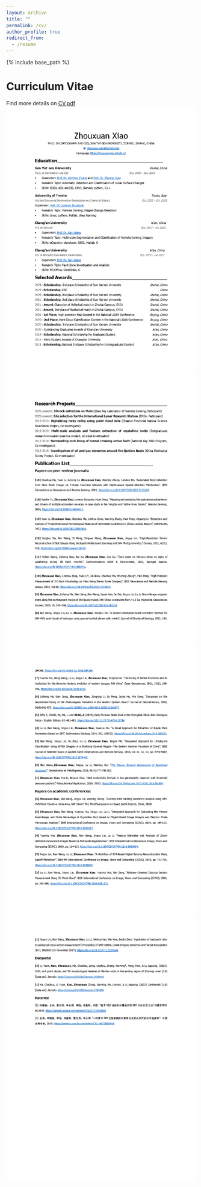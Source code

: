 ```yaml
---
layout: archive
title: ""
permalink: /cv/
author_profile: true
redirect_from:
  - /resume
---
```


{% include base_path %}

Curriculum Vitae
======

Find more details on [CV.pdf](../ZhouxuanXiao_CV_2024v1.pdf)
![](../images/cv/ZhouxuanXiao_CV_2024v1_Page1.png)
![](../images/cv/ZhouxuanXiao_CV_2024v1_Page2.png)
![](../images/cv/ZhouxuanXiao_CV_2024v1_Page3.png)
![](../images/cv/ZhouxuanXiao_CV_2024v1_Page4.png)
